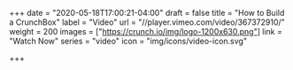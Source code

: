 +++
date = "2020-05-18T17:00:21-04:00"
draft = false
title = "How to Build a CrunchBox"
label = "Video"
url = "//player.vimeo.com/video/367372910/"
weight = 200
images = ["https://crunch.io/img/logo-1200x630.png"]
link = "Watch Now"
series = "video"
icon = "img/icons/video-icon.svg"

+++
